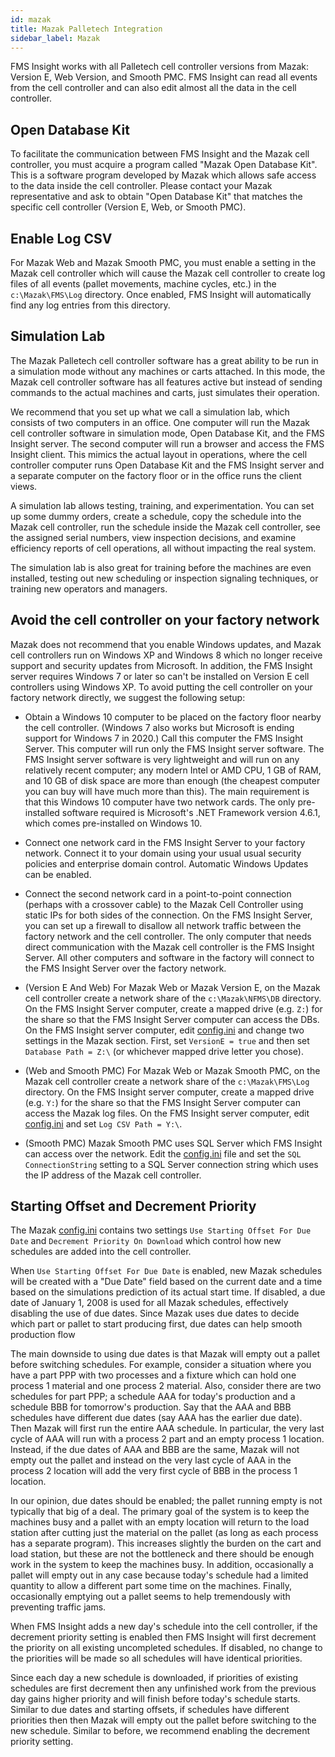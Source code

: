 ```yaml
---
id: mazak
title: Mazak Palletech Integration
sidebar_label: Mazak
---
```


FMS Insight works with all Palletech cell controller versions from Mazak:
Version E, Web Version, and Smooth PMC. FMS Insight can read all events from
the cell controller and can also edit almost all the data in the cell controller.

## Open Database Kit

To facilitate the communication between FMS Insight and the Mazak cell
controller, you must acquire a program called "Mazak Open Database Kit". This
is a software program developed by Mazak which allows safe access to the data
inside the cell controller. Please contact your Mazak representative and ask
to obtain "Open Database Kit" that matches the specific cell controller
(Version E, Web, or Smooth PMC).

## Enable Log CSV

For Mazak Web and Mazak Smooth PMC, you must enable a setting in the Mazak cell controller
which will cause the Mazak cell controller to create log files of all events (pallet movements,
machine cycles, etc.) in the `c:\Mazak\FMS\Log` directory.  Once enabled, FMS Insight will
automatically find any log entries from this directory.

## Simulation Lab

The Mazak Palletech cell controller software has a great ability to be run in a
simulation mode without any machines or carts attached. In this mode, the
Mazak cell controller software has all features active but instead of sending
commands to the actual machines and carts, just simulates their operation.

We recommend that you set up what we call a simulation lab, which consists of
two computers in an office. One computer will run the Mazak cell controller
software in simulation mode, Open Database Kit, and the FMS Insight server.
The second computer will run a browser and access the FMS Insight client.
This mimics the actual layout in operations, where the cell controller
computer runs Open Database Kit and the FMS Insight server and a separate
computer on the factory floor or in the office runs the client views.

A simulation lab allows testing, training, and experimentation. You can set
up some dummy orders, create a schedule, copy the schedule into the Mazak
cell controller, run the schedule inside the Mazak cell controller, see the
assigned serial numbers, view inspection decisions, and examine efficiency
reports of cell operations, all without impacting the real system.

The simulation lab is also great for training before the machines are even
installed, testing out new scheduling or inspection signaling techniques, or
training new operators and managers.

## Avoid the cell controller on your factory network

Mazak does not recommend that you enable Windows updates, and Mazak cell
controllers run on Windows XP and Windows 8 which no longer receive support
and security updates from Microsoft.  In addition, the FMS Insight server
requires Windows 7 or later so can't be installed on Version E cell controllers
using Windows XP.  To avoid putting the cell controller on your factory network
directly, we suggest the following setup:

* Obtain a Windows 10 computer  to be placed on the factory floor nearby the
  cell controller. (Windows 7 also works but Microsoft is ending support for
  Windows 7 in 2020.) Call this computer the FMS Insight Server. This
  computer will run only the FMS Insight server software. The FMS Insight
  server software is very lightweight and will run on any relatively recent
  computer; any modern Intel or AMD CPU, 1 GB of RAM, and 10 GB of disk space
  are more than enough (the cheapest computer you can buy will have much more
  than this). The main requirement is that this Windows 10 computer have two
  network cards. The only pre-installed software required is Microsoft's .NET
  Framework version 4.6.1, which comes pre-installed on Windows 10.

* Connect one network card in the FMS Insight Server to your factory network.
  Connect it to your domain using your usual usual security policies and
  enterprise domain control.  Automatic Windows Updates can be enabled.

* Connect the second network card in a point-to-point connection (perhaps with a
  crossover cable) to the Mazak Cell Controller using static IPs
  for both sides of the connection. On the FMS Insight Server, you can set up
  a firewall to disallow all network traffic between the factory network and
  the cell controller. The only computer that needs direct communication with
  the Mazak cell controller is the FMS Insight Server. All other computers
  and software in the factory will connect to the FMS Insight Server over the
  factory network.

* (Version E And Web) For Mazak Web or Mazak Version E, on the Mazak cell controller
  create a network share of the `c:\Mazak\NFMS\DB`
  directory. On the FMS Insight Server computer, create a mapped drive (e.g.
  `Z:`) for the share so that the FMS Insight Server computer can access the
  DBs. On the FMS Insight server computer, edit
  [config.ini](server-config.md) and change two settings in the Mazak section. First, set
  `VersionE = true` and then set `Database Path = Z:\` (or whichever mapped
  drive letter you chose).

* (Web and Smooth PMC) For Mazak Web or Mazak Smooth PMC, on the Mazak cell controller
  create a network share of the `c:\Mazak\FMS\Log` directory.  On the FMS Insight server
  computer, create a mapped drive (e.g. `Y:`) for the share so that the FMS Insight Server
  computer can access the Mazak log files.  On the FMS Insight server computer, edit
  [config.ini](server-config.md) and set `Log CSV Path = Y:\`.

* (Smooth PMC) Mazak Smooth PMC uses SQL Server which FMS Insight can access over the network.
  Edit the [config.ini](server-config.md) file and set the `SQL ConnectionString` setting
  to a SQL Server connection string which uses the IP address of the Mazak cell controller.

## Starting Offset and Decrement Priority

The Mazak [config.ini](server-config.md) contains two settings `Use Starting Offset For Due Date` and
`Decrement Priority On Download` which control how new schedules are added into the cell controller.

When `Use Starting Offset For Due Date` is enabled, new Mazak schedules will
be created with a "Due Date" field based on the current date and a time based
on the simulations prediction of its actual start time. If disabled, a due
date of January 1, 2008 is used for all Mazak schedules, effectively
disabling the use of due dates. Since Mazak uses due dates to decide which
part or pallet to start producing first, due dates can help smooth production
flow

The main downside to using due dates is that Mazak will empty out a pallet
before switching schedules. For example, consider a situation where you have
a part PPP with two processes and a fixture which can hold one process 1
material and one process 2 material. Also, consider there are two schedules
for part PPP; a schedule AAA for today's production and a schedule BBB for
tomorrow's production. Say that the AAA and BBB schedules have different due
dates (say AAA has the earlier due date). Then Mazak will first run the
entire AAA schedule. In particular, the very last cycle of AAA will run with
a process 2 part and an empty process 1 location. Instead, if the due dates
of AAA and BBB are the same, Mazak will not empty out the pallet and instead
on the very last cycle of AAA in the process 2 location will add the very
first cycle of BBB in the process 1 location.

In our opinion, due dates should be enabled; the pallet running empty is not
typically that big of a deal. The primary goal of the system is to keep the
machines busy and a pallet with an empty location will return to the load
station after cutting just the material on the pallet (as long as each
process has a separate program). This increases slightly the burden on the
cart and load station, but these are not the bottleneck and there should be
enough work in the system to keep the machines busy. In addition,
occasionally a pallet will empty out in any case because today's schedule had
a limited quantity to allow a different part some time on the machines.
Finally, occasionally emptying out a pallet seems to help tremendously with
preventing traffic jams.

When FMS Insight adds a new day's schedule into the cell controller, if the
decrement priority setting is enabled then FMS Insight will first decrement
the priority on all existing uncompleted schedules. If disabled, no change to
the priorities will be made so all schedules will have identical priorities.

Since each day a new schedule is downloaded, if priorities of existing
schedules are first decrement then any unfinished work from the previous day
gains higher priority and will finish before today's schedule starts. Similar
to due dates and starting offsets, if schedules have different priorities
then then Mazak will empty out the pallet before switching to the new
schedule. Similar to before, we recommend enabling the decrement priority
setting.
